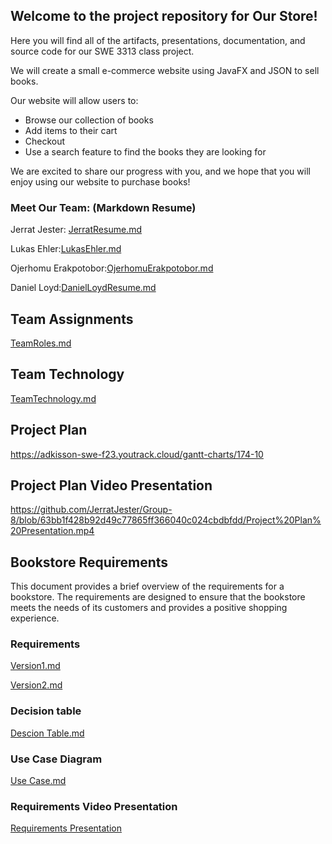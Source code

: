 ## Welcome to the project repository for Our Store!

Here you will find all of the artifacts, presentations, documentation, and source code for our SWE 3313 class project.

We will create a small e-commerce website using JavaFX and JSON to sell books.

Our website will allow users to:

* Browse our collection of books
* Add items to their cart
* Checkout
* Use a search feature to find the books they are looking for

We are excited to share our progress with you, and we hope that you will enjoy using our website to purchase books!

### Meet Our Team: (Markdown Resume)

Jerrat Jester: [JerratResume.md](Resumes/JerratResume(1).md)

Lukas Ehler:[LukasEhler.md](Resumes/LukasEhler.md)

Ojerhomu Erakpotobor:[OjerhomuErakpotobor.md](Resumes/OjerhomuErakpotobor.md)

Daniel Loyd:[DanielLoydResume.md](Resumes/DanielLoydResume.md)




## Team Assignments

[TeamRoles.md](https://github.com/JerratJester/Group-8/blob/ab85c020845855d30da903918a955178ed883bbb/Resumes/TeamRoles.md)

## Team Technology

[TeamTechnology.md](https://github.com/JerratJester/Group-8/blob/5e580bf8af71222401aeff55cec701867015c587/Resumes/TeamTechnology.md)


## Project Plan

https://adkisson-swe-f23.youtrack.cloud/gantt-charts/174-10

## Project Plan Video Presentation
https://github.com/JerratJester/Group-8/blob/63bb1f428b92d49c77865ff366040c024cbdbfdd/Project%20Plan%20Presentation.mp4

## Bookstore Requirements

This document provides a brief overview of the requirements for a bookstore. The requirements are designed to ensure that the bookstore meets the needs of its customers and provides a positive shopping experience.


### Requirements
[Version1.md](https://github.com/JerratJester/Group-8/tree/9bb5056c2421bc4b1354dd045b1ff2e07b14337c/Requirements)


[Version2.md](https://github.com/JerratJester/Group-8/blob/2c14cb4124492cf7e57b5b65170f288dc8a6c3f4/Requirements/Version%202.md) 
### Decision table 
[Descion Table.md](https://github.com/JerratJester/Group-8/blob/d2ddc567fbd98d7f7f871b5dd43c9b4046ce99fd/Requirements/SWEprojectDecisionTable.md)

### Use Case Diagram 
[Use Case.md](https://github.com/JerratJester/Group-8/blob/59ee07158fa79cc95fe63b3610df63495b5144a0/Requirements/Use%20Case%20Diagram.png)

### Requirements Video Presentation
[Requirements Presentation](https://github.com/JerratJester/Group-8/blob/4881d74387dadc7093bac061d972c9779c64f7c4/Requirements/RequirementsPresentations.mp4)
